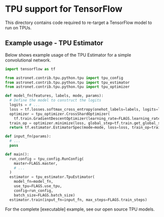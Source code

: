 # TPU support for TensorFlow

This directory contains code required to re-target a TensorFlow model to run
on TPUs.

## Example usage - TPU Estimator

Below shows example usage of the TPU Estimator for a simple convolutional
network.

```python
import tensorflow as tf

from astronet.contrib.tpu.python.tpu import tpu_config
from astronet.contrib.tpu.python.tpu import tpu_estimator
from astronet.contrib.tpu.python.tpu import tpu_optimizer

def model_fn(features, labels, mode, params):
  # Define the model to construct the logits
  logits = # ...
  loss = tf.losses.softmax_cross_entropy(onehot_labels=labels, logits=logits)
  optimizer = tpu_optimizer.CrossShardOptimizer(
    tf.train.GradientDescentOptimizer(learning_rate=FLAGS.learning_rate))
  train_op = optimizer.minimize(loss, global_step=tf.train.get_global_step())
  return tf.estimator.EstimatorSpec(mode=mode, loss=loss, train_op=train_op)

def input_fn(params):
  # ...
  pass

def main():
  run_config = tpu_config.RunConfig(
    master=FLAGS.master,
    # ...
  )
  estimator = tpu_estimator.TpuEstimator(
    model_fn=model_fn,
    use_tpu=FLAGS.use_tpu,
    config=run_config,
    batch_size=FLAGS.batch_size)
  estimator.train(input_fn=input_fn, max_steps=FLAGS.train_steps)
```

For the complete [executable] example, see our open source TPU models.
